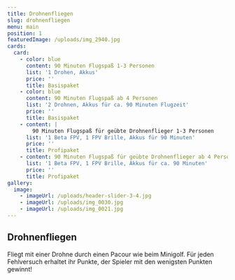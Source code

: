 ```yaml
---
title: Drohnenfliegen
slug: drohnenfliegen
menu: main
position: 1
featuredImage: /uploads/img_2940.jpg
cards:
  card:
    - color: blue
      content: 90 Minuten Flugspaß 1-3 Personen
      list: '1 Drohen, Akkus'
      price: ''
      title: Basispaket
    - color: blue
      content: 90 Minuten Flugspaß ab 4 Personen
      list: '2 Drohnen, Akkus für ca. 90 Minuten Flugzeit'
      price: ''
      title: Basispaket
    - content: |
        90 Minuten Flugspaß für geübte Drohnenflieger 1-3 Personen
      list: '1 Beta FPV, 1 FPV Brille, Akkus für 90 Minuten'
      price: ''
      title: Profipaket
    - content: 90 Minuten Flugspaß für geübte Drohnenflieger ab 4 Personen
      list: '1 Beta FPV, 1 FPV Brille, Akkus für ca. 90 Minuten'
      price: ''
      title: Profipaket
gallery:
  image:
    - imageUrl: /uploads/header-slider-3-4.jpg
    - imageUrl: /uploads/img_0030.jpg
    - imageUrl: /uploads/img_0021.jpg
---
```

## Drohnenfliegen

Fliegt mit einer Drohne durch einen Pacour wie beim Minigolf. Für jeden Fehlversuch erhaltet ihr Punkte, der Spieler mit den wenigsten Punkten gewinnt!
